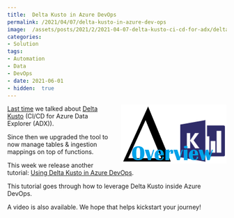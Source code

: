 ```yaml
---
title:  Delta Kusto in Azure DevOps
permalink: /2021/04/07/delta-kusto-in-azure-dev-ops
image:  /assets/posts/2021/2/2021-04-07-delta-kusto-ci-cd-for-adx/delta-kusto-overview-thumbnail.png
categories:
- Solution
tags:
- Automation
- Data
- DevOps
- date: 2021-06-01
- hidden:  true
---
```

<img style="float:right;padding-left:20px;" title="Delta Kusto" src="/assets/posts/2021/2/2021-04-07-delta-kusto-ci-cd-for-adx/delta-kusto-overview-thumbnail.png" />

[Last time](https://vincentlauzon.com/2021/04/07/delta-kusto-ci-cd-for-adx) we talked about [Delta Kusto](https://github.com/microsoft/delta-kusto) (CI/CD for Azure Data Explorer (ADX)).

Since then we upgraded the tool to now manage tables & ingestion mappings on top of functions.

This week we release another tutorial:  [Using Delta Kusto in Azure DevOps](https://github.com/microsoft/delta-kusto/blob/main/documentation/tutorials/az-dev-ops/README.md).

This tutorial goes through how to leverage Delta Kusto inside Azure DevOps.

A video is also available.  We hope that helps kickstart your journey!